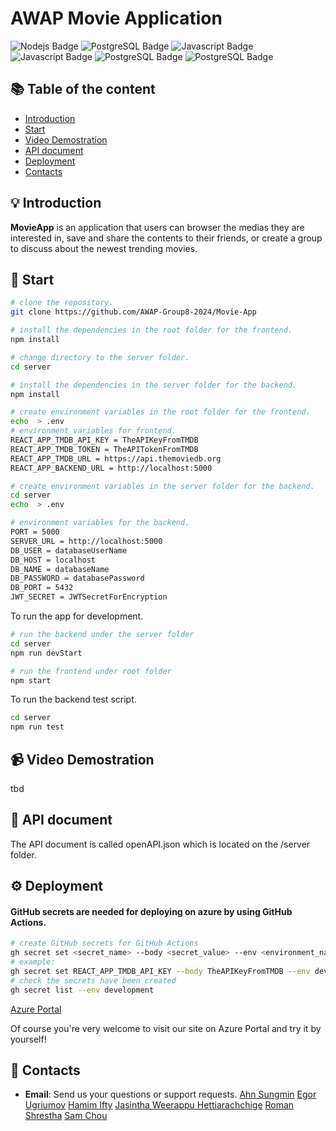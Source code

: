 # AWAP Movie Application

<p>
  
<img alt="Nodejs Badge" longdesc="Supports Expo iOS" src="https://img.shields.io/badge/Node%20js-339933?style=for-the-badge&logo=nodedotjs&logoColor=white" />

<img alt="PostgreSQL Badge" longdesc="Supports Expo iOS" src="https://img.shields.io/badge/PostgreSQL-316192?style=for-the-badge&logo=postgresql&logoColor=white" />

<img alt="Javascript Badge" longdesc="Supports Expo iOS" src="https://img.shields.io/badge/JavaScript-323330?style=for-the-badge&logo=javascript&logoColor=F7DF1E" />

<img alt="Javascript Badge" longdesc="Supports Expo iOS" src="https://img.shields.io/badge/React-20232A?style=for-the-badge&logo=react&logoColor=61DAFB" />

<img alt="PostgreSQL Badge" longdesc="Supports Expo iOS" src="https://img.shields.io/badge/Bootstrap-563D7C?style=for-the-badge&logo=bootstrap&logoColor=white" />

<img alt="PostgreSQL Badge" longdesc="Supports Expo iOS" src="https://img.shields.io/badge/microsoft%20azure-0089D6?style=for-the-badge&logo=microsoft-azure&logoColor=white" />

</p>

## :books: Table of the content

- [Introduction](#bulb-introduction)
- [Start](#rocket-start)
- [Video Demostration](#video_camera-video-demostration)
- [API document](#page_with_curl-api-document)
- [Deployment](#gear-deployment)
- [Contacts](#email-contacts)

## :bulb: Introduction

**MovieApp** is an application that users can browser the medias they are interested in, save and share the contents to their friends, or create a group to discuss about the newest trending movies.

## :rocket: Start

```sh
# clone the repository.
git clone https://github.com/AWAP-Group8-2024/Movie-App

# install the dependencies in the root folder for the frontend.
npm install

# change directory to the server folder.
cd server

# install the dependencies in the server folder for the backend.
npm install

# create environment variables in the root folder for the frontend.
echo  > .env
# environment variables for frontend.
REACT_APP_TMDB_API_KEY = TheAPIKeyFromTMDB
REACT_APP_TMDB_TOKEN = TheAPITokenFromTMDB
REACT_APP_TMDB_URL = https://api.themoviedb.org
REACT_APP_BACKEND_URL = http://localhost:5000

# create environment variables in the server folder for the backend.
cd server
echo  > .env

# environment variables for the backend.
PORT = 5000
SERVER_URL = http://localhost:5000
DB_USER = databaseUserName
DB_HOST = localhost
DB_NAME = databaseName
DB_PASSWORD = databasePassword
DB_PORT = 5432
JWT_SECRET = JWTSecretForEncryption
```

To run the app for development.

```sh
# run the backend under the server folder
cd server
npm run devStart

# run the frontend under root folder
npm start
```

To run the backend test script.

```sh
cd server
npm run test
```

## :video_camera: Video Demostration

tbd

## :page_with_curl: API document

The API document is called openAPI.json which is located on the /server folder.

## :gear: Deployment

#### GitHub secrets are needed for deploying on azure by using GitHub Actions.

```sh
# create GitHub secrets for GitHub Actions
gh secret set <secret_name> --body <secret_value> --env <environment_name>
# example:
gh secret set REACT_APP_TMDB_API_KEY --body TheAPIKeyFromTMDB --env development
# check the secrets have been created
gh secret list --env development
```

[Azure Portal](https://mango-rock-0b5b48e10.5.azurestaticapps.net/)

Of course you're very welcome to visit our site on Azure Portal and try it by yourself!

## :email: Contacts

- **Email**: Send us your questions or support requests.
  [Ahn Sungmin](mailto:asungmin24@students.oamk.fi)
  [Egor Ugriumov](mailto:t3ugeg00@students.oamk.fi)
  [Hamim Ifty](mailto:hifty24@students.oamk.fi)
  [Jasintha Weerappu Hettiarachchige](mailto:t3weja00@students.oamk.fi)
  [Roman Shrestha](mailto:t3shro00@students.oamk.fi)
  [Sam Chou](mailto:t3chsa01@students.oamk.fi)
